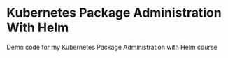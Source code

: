 # Kubernetes Package Administration With Helm

Demo code for my Kubernetes Package Administration with Helm course
